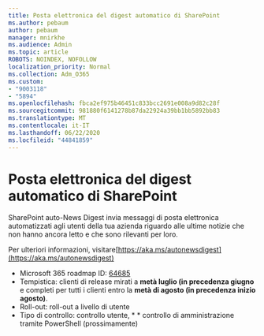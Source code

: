 ```yaml
---
title: Posta elettronica del digest automatico di SharePoint
ms.author: pebaum
author: pebaum
manager: mnirkhe
ms.audience: Admin
ms.topic: article
ROBOTS: NOINDEX, NOFOLLOW
localization_priority: Normal
ms.collection: Adm_O365
ms.custom:
- "9003118"
- "5894"
ms.openlocfilehash: fbca2ef975b46451c833bcc2691e008a9d82c28f
ms.sourcegitcommit: 981880f6141278b87da22924a39bb1bb5892bb83
ms.translationtype: MT
ms.contentlocale: it-IT
ms.lasthandoff: 06/22/2020
ms.locfileid: "44841859"
---
```

# <a name="sharepoint-auto-digest-email"></a>Posta elettronica del digest automatico di SharePoint

SharePoint auto-News Digest invia messaggi di posta elettronica automatizzati agli utenti della tua azienda riguardo alle ultime notizie che non hanno ancora letto e che sono rilevanti per loro.

Per ulteriori informazioni, visitare[https://aka.ms/autonewsdigest](https://aka.ms/autonewsdigest)

- Microsoft 365 roadmap ID: [64685](https://www.microsoft.com/microsoft-365/roadmap?filters=&featureid=64685)
- Tempistica: clienti di release mirati a **metà luglio (in precedenza giugno** e completi per tutti i clienti entro la **metà di agosto (in precedenza inizio agosto)**.
- Roll-out: roll-out a livello di utente
- Tipo di controllo: controllo utente, * * controllo di amministrazione tramite PowerShell (prossimamente)
